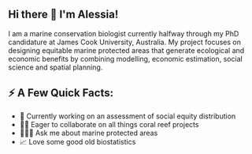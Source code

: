 ## Hi there 👋 I'm Alessia!

I am a marine conservation biologist currently halfway through my PhD candidature at James Cook University, Australia. My project focuses on designing equitable marine protected areas that generate ecological and economic benefits by combining modelling, economic estimation, social science and spatial planning.  

## ⚡️ A Few Quick Facts:

- 🔭 Currently working on an assessment of social equity distribution
- 👯‍♀️ Eager to collaborate on all things coral reef projects
- 🙋🏻‍♀️ Ask me about marine protected areas
- 📈 Love some good old biostatistics
